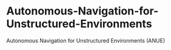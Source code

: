 # Autonomous-Navigation-for-Unstructured-Environments
Autonomous Navigation for Unstructured Environments (ANUE)
